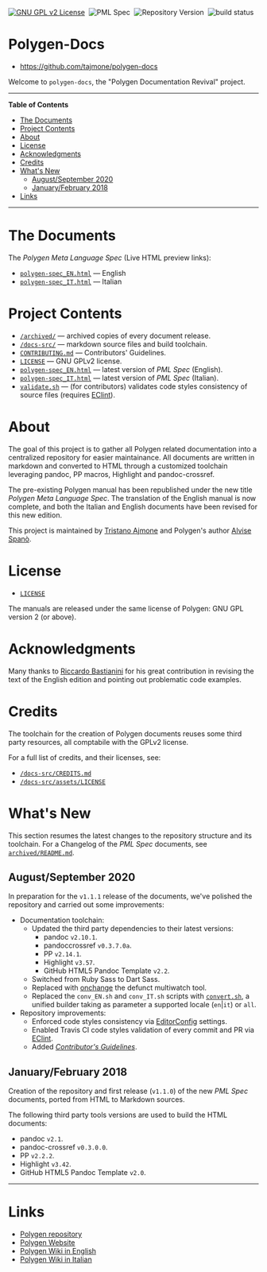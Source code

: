 [![GNU GPL v2 License][license badge]][LICENSE]&nbsp;
![PML Spec][pml badge]&nbsp;
![Repository Version][release badge]&nbsp;
![build status][travis badge]

# Polygen-Docs

- https://github.com/tajmone/polygen-docs

Welcome to `polygen-docs`, the "Polygen Documentation Revival" project.


-----

**Table of Contents**

<!-- MarkdownTOC autolink="true" bracket="round" autoanchor="false" lowercase="only_ascii" uri_encoding="true" levels="1,2,3,4" -->

- [The Documents](#the-documents)
- [Project Contents](#project-contents)
- [About](#about)
- [License](#license)
- [Acknowledgments](#acknowledgments)
- [Credits](#credits)
- [What's New](#whats-new)
    - [August/September 2020](#augustseptember-2020)
    - [January/February 2018](#januaryfebruary-2018)
- [Links](#links)

<!-- /MarkdownTOC -->

-----

# The Documents

The _Polygen Meta Language Spec_ (Live HTML preview links):

- [`polygen-spec_EN.html`][PML en HTML Preview] — English
- [`polygen-spec_IT.html`][PML it HTML Preview] — Italian


# Project Contents

- [`/archived/`](./archived) — archived copies of every document release.
- [`/docs-src/`](./docs-src) — markdown source files and build toolchain.
- [`CONTRIBUTING.md`][CONTRIBUTING] — Contributors' Guidelines.
- [`LICENSE`][LICENSE] — GNU GPLv2 license.
- [`polygen-spec_EN.html`](./polygen-spec_EN.html) — latest version of _PML Spec_ (English).
- [`polygen-spec_IT.html`](./polygen-spec_IT.html) — latest version of _PML Spec_ (Italian).
- [`validate.sh`][validate.sh] — (for contributors) validates code styles consistency of source files (requires [EClint]).


# About

The goal of this project is to gather all Polygen related documentation into a centralized repository for easier maintainance.
All documents are written in markdown and converted to HTML through a customized toolchain leveraging pandoc, PP macros, Highlight and pandoc-crossref.

The pre-existing Polygen manual has been republished under the new title _Polygen Meta Language Spec_.
The translation of the English manual is now complete, and both the Italian and English documents have been revised for this new edition.

This project is maintained by [Tristano Ajmone] and Polygen's author [Alvise Spanò].


# License

- [`LICENSE`][LICENSE]

The manuals are released under the same license of Polygen: GNU GPL version 2 (or above).


# Acknowledgments

Many thanks to [Riccardo Bastianini] for his great contribution in revising the text of the English edition and pointing out problematic code examples.


# Credits

The toolchain for the creation of Polygen documents reuses some third party resources, all comptabile with the GPLv2 license.

For a full list of credits, and their licenses, see:

- [`/docs-src/CREDITS.md`](./docs-src/CREDITS.md)
- [`/docs-src/assets/LICENSE`](./docs-src/assets/LICENSE)


# What's New

This section resumes the latest changes to the repository structure and its toolchain.
For a Changelog of the _PML Spec_ documents, see [`archived/README.md`][archived/README.md].

## August/September 2020

In preparation for the `v1.1.1` release of the documents, we've polished the repository and carried out some improvements:

- Documentation toolchain:
    + Updated the third party dependencies to their latest versions:
        * pandoc `v2.10.1`.
        * pandoccrossref `v0.3.7.0a`.
        * PP `v2.14.1`.
        * Highlight `v3.57`.
        * GitHub HTML5 Pandoc Template `v2.2`.
    + Switched from Ruby Sass to Dart Sass.
    + Replaced with [onchange] the defunct multiwatch tool.
    + Replaced the `conv_EN.sh` and `conv_IT.sh` scripts with [`convert.sh`][convert.sh], a unified builder taking as parameter a supported locale (`en`|`it`) or `all`.
- Repository improvements:
    + Enforced code styles consistency via [EditorConfig] settings.
    + Enabled Travis CI code styles validation of every commit and PR via [EClint].
    + Added [_Contributor's Guidelines_][CONTRIBUTING].

## January/February 2018

Creation of the repository and first release (`v1.1.0`) of the new _PML Spec_ documents, ported from HTML to Markdown sources.

The following third party tools versions are used to build the HTML documents:

- pandoc `v2.1`.
- pandoc-crossref `v0.3.0.0`.
- PP `v2.2.2`.
- Highlight `v3.42`.
- GitHub HTML5 Pandoc Template `v2.0`.



-------------------------------------------------------------------------------

# Links

- [Polygen repository]
- [Polygen Website]
- [Polygen Wiki in English]
- [Polygen Wiki in Italian]


<!-----------------------------------------------------------------------------
                               REFERENCE LINKS
------------------------------------------------------------------------------>

[Polygen repository]: https://github.com/alvisespano/Polygen "Visit Polygen official GitHub repository"
[Polygen Website]: http://www.polygen.org "Visit Polygen official website at www.polygen.org"

[Polygen Wiki in English]: https://github.com/alvisespano/Polygen/wiki "Visit the English Polygen Wiki"
[Polygen Wiki in Italian]: https://github.com/tajmone/Polygen/wiki "Visit the Italian Polygen Wiki"

[PML en HTML Preview]: http://htmlpreview.github.io/?https://github.com/tajmone/polygen-docs/blob/master/polygen-spec_EN.html "Live HTML preview of 'Polygen Meta Language Spec' (English)"
[PML it HTML Preview]: http://htmlpreview.github.io/?https://github.com/tajmone/polygen-docs/blob/master/polygen-spec_IT.html "Live HTML preview of 'Polygen Meta Language Spec' (Italian)"

<!-- 3rd party tools -->

[EClint]: https://www.npmjs.com/package/eclint "Visit EClint home at NPM"
[EditorConfig]: https://editorconfig.org/ "Visit EditorConfig website"
[onchange]: https://www.npmjs.com/package/onchange "Visit onchange page at NPM"

<!-- project files and folders -->

[archived/README.md]: ./archived/README.md "See PML Spec CHANGELOG and archived releases"
[CONTRIBUTING]: ./CONTRIBUTING.md "Read the Contributors' Guidelines"
[LICENSE]: ./LICENSE "View GNU GPL version 2 license file"
[validate.sh]: ./validate.sh "View script source"
[convert.sh]: ./docs-src/convert.sh "View script source"

<!-- badges -->

[license badge]: https://img.shields.io/badge/license-GPLv2-00b5da.svg
[pml badge]: https://img.shields.io/badge/PML%20Spec-1.0-brightgreen "Polygen Meta Language Specification version 1.0"
[release badge]: https://img.shields.io/badge/release-1.1.1-brightgreen "HTML Docs edition v1.1.1 (2020-09-13)"
[travis badge]: https://travis-ci.com/tajmone/polygen-docs.svg?branch=master "Travis CI: code styles validation via EditorConfig"

<!-- people -->

[Alvise Spanò]: https://github.com/alvisespano "View Alvise Spanò's GitHub profile"
[Riccardo Bastianini]: https://github.com/RBastianini "View Riccardo Bastianini's GitHub profile"
[Tristano Ajmone]: https://github.com/tajmone "View Tristano Ajmone's GitHub profile"

<!-- EOF -->

